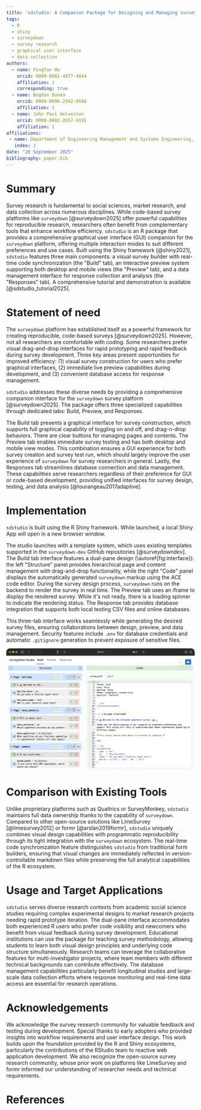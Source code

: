 ```yaml
---
title: 'sdstudio: A Companion Package for Designing and Managing surveydown Surveys'
tags:
  - R
  - shiny
  - surveydown
  - survey research
  - graphical user interface
  - data collection
authors:
  - name: Pingfan Hu
    orcid: 0009-0001-4877-4844
    affiliation: 1
    corresponding: true
  - name: Bogdan Bunea
    orcid: 0009-0006-2942-0588
    affiliation: 1
  - name: John Paul Helveston
    orcid: 0000-0002-2657-9191
    affiliation: 1
affiliations:
 - name: Department of Engineering Management and Systems Engineering, George Washington University, Washington, District of Columbia, United States of America
   index: 1
date: "28 September 2025"
bibliography: paper.bib
---
```


# Summary

Survey research is fundamental to social sciences, market research, and data collection across numerous disciplines. While code-based survey platforms like `surveydown` [@surveydown2025] offer powerful capabilities for reproducible research, researchers often benefit from complementary tools that enhance workflow efficiency. `sdstudio` is an R package that provides a comprehensive graphical user interface (GUI) companion for the `surveydown` platform, offering multiple interaction modes to suit different preferences and use cases. Built using the Shiny framework [@shiny2021], `sdstudio` features three main components: a visual survey builder with real-time code synchronization (the "Build" tab), an interactive preview system supporting both desktop and mobile views (the "Preview" tab), and a data management interface for response collection and analysis (the "Responses" tab). A comprehensive tutorial and demonstration is available [@sdstudio_tutorial2025].

# Statement of need

The `surveydown` platform has established itself as a powerful framework for creating reproducible, code-based surveys [@surveydown2025]. However, not all researchers are comfortable with coding. Some researchers prefer visual drag-and-drop interfaces for rapid prototyping and rapid feedback during survey development. Three key areas present opportunities for improved efficiency: (1) visual survey construction for users who prefer graphical interfaces, (2) immediate live preview capabilities during development, and (3) convenient database access for response management.

`sdstudio` addresses these diverse needs by providing a comprehensive companion interface for the `surveydown` survey platform [@surveydown2025]. The package offers three specialized capabilities through dedicated tabs: Build, Preview, and Responses.

The Build tab presents a graphical interface for survey construction, which supports full graphical capability of toggling on and off, and drag-n-drop behaviors. There are clear buttons for managing pages and contents. The Preview tab enables immediate survey testing and has both desktop and mobile view modes. This combination ensures a GUI experience for both survey creation and survey test run, which should largely improve the user experience of `surveydown` for survey researchers in general. Lastly, the Responses tab streamlines database connection and data management. These capabilities serve researchers regardless of their preference for GUI or code-based development, providing unified interfaces for survey design, testing, and data analysis [@tourangeau2017adaptive].

# Implementation

`sdstudio` is built using the R Shiny framework. While launched, a local Shiny App will open in a new browser window.

The studio launches with a template system, which uses existing templates supported in the `surveydown-dev` GitHub repositories [@surveydowndev]. The Build tab interface features a dual-pane design (\autoref{fig:interface}): the left "Structure" panel provides hierarchical page and content management with drag-and-drop functionality, while the right "Code" panel displays the automatically generated `surveydown` markup using the ACE code editor. During the survey design process, `surveydown` runs on the backend to render the survey in real time. The Preview tab uses an iframe to display the rendered survey. While it's not ready, there is a loading spinner to indicate the rendering status. The Response tab provides database integration that supports both local testing CSV files and online databases.

This three-tab interface works seamlessly while generating the desired survey files, ensuring collaborations between design, preview, and data management. Security features include `.env` for database credentials and automatic `.gitignore` generation to prevent exposure of sensitive files.

![The dual-pane interface of the Build tab showing the Structure panel (left) for graphical user experience and the Code panel (right) displaying the automatically generated `survey.qmd` scripts.\label{fig:interface}](sdstudio.png)

# Comparison with Existing Tools

Unlike proprietary platforms such as Qualtrics or SurveyMonkey, `sdstudio` maintains full data ownership thanks to the capability of `surveydown`. Compared to other open-source solutions like LimeSurvey [@limesurvey2012] or formr [@arslan2019formr], `sdstudio` uniquely combines visual design capabilities with programmatic reproducibility through its tight integration with the `surveydown` ecosystem. The real-time code synchronization feature distinguishes `sdstudio` from traditional form builders, ensuring that visual changes are immediately reflected in version-controllable markdown files while preserving the full analytical capabilities of the R ecosystem.

# Usage and Target Applications

`sdstudio` serves diverse research contexts from academic social science studies requiring complex experimental designs to market research projects needing rapid prototype iteration. The dual-pane interface accommodates both experienced R users who prefer code visibility and newcomers who benefit from visual feedback during survey development. Educational institutions can use the package for teaching survey methodology, allowing students to learn both visual design principles and underlying code structure simultaneously. Research teams can leverage the collaborative features for multi-investigator projects, where team members with different technical backgrounds can contribute effectively. The database management capabilities particularly benefit longitudinal studies and large-scale data collection efforts where response monitoring and real-time data access are essential for research operations.

# Acknowledgements

We acknowledge the survey research community for valuable feedback and testing during development. Special thanks to early adopters who provided insights into workflow requirements and user interface design. This work builds upon the foundation provided by the R and Shiny ecosystems, particularly the contributions of the RStudio team to reactive web application development. We also recognize the open-source survey research community, whose prior work on platforms like LimeSurvey and formr informed our understanding of researcher needs and technical requirements.

# References